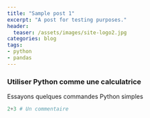 ```yaml
---
title: "Sample post 1"
excerpt: "A post for testing purposes."
header:
  teaser: /assets/images/site-logo2.jpg
categories: blog
tags:
- python
- pandas
---
```


### Utiliser Python comme une calculatrice
Essayons quelques commandes Python simples

```python
2+3 # Un commentaire
```